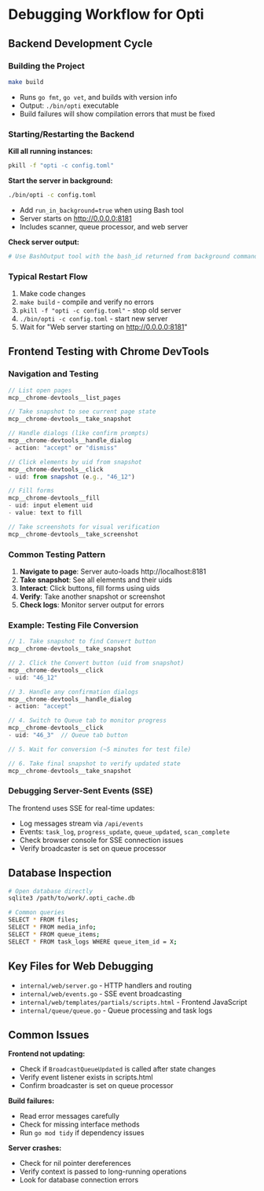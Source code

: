 # Debugging Workflow for Opti

## Backend Development Cycle

### Building the Project
```bash
make build
```
- Runs `go fmt`, `go vet`, and builds with version info
- Output: `./bin/opti` executable
- Build failures will show compilation errors that must be fixed

### Starting/Restarting the Backend

**Kill all running instances:**
```bash
pkill -f "opti -c config.toml"
```

**Start the server in background:**
```bash
./bin/opti -c config.toml
```
- Add `run_in_background=true` when using Bash tool
- Server starts on http://0.0.0.0:8181
- Includes scanner, queue processor, and web server

**Check server output:**
```bash
# Use BashOutput tool with the bash_id returned from background command
```

### Typical Restart Flow
1. Make code changes
2. `make build` - compile and verify no errors
3. `pkill -f "opti -c config.toml"` - stop old server
4. `./bin/opti -c config.toml` - start new server
5. Wait for "Web server starting on http://0.0.0.0:8181"

## Frontend Testing with Chrome DevTools

### Navigation and Testing
```javascript
// List open pages
mcp__chrome-devtools__list_pages

// Take snapshot to see current page state
mcp__chrome-devtools__take_snapshot

// Handle dialogs (like confirm prompts)
mcp__chrome-devtools__handle_dialog
- action: "accept" or "dismiss"

// Click elements by uid from snapshot
mcp__chrome-devtools__click
- uid: from snapshot (e.g., "46_12")

// Fill forms
mcp__chrome-devtools__fill
- uid: input element uid
- value: text to fill

// Take screenshots for visual verification
mcp__chrome-devtools__take_screenshot
```

### Common Testing Pattern
1. **Navigate to page**: Server auto-loads http://localhost:8181
2. **Take snapshot**: See all elements and their uids
3. **Interact**: Click buttons, fill forms using uids
4. **Verify**: Take another snapshot or screenshot
5. **Check logs**: Monitor server output for errors

### Example: Testing File Conversion
```javascript
// 1. Take snapshot to find Convert button
mcp__chrome-devtools__take_snapshot

// 2. Click the Convert button (uid from snapshot)
mcp__chrome-devtools__click
- uid: "46_12"

// 3. Handle any confirmation dialogs
mcp__chrome-devtools__handle_dialog
- action: "accept"

// 4. Switch to Queue tab to monitor progress
mcp__chrome-devtools__click
- uid: "46_3"  // Queue tab button

// 5. Wait for conversion (~5 minutes for test file)

// 6. Take final snapshot to verify updated state
mcp__chrome-devtools__take_snapshot
```

### Debugging Server-Sent Events (SSE)
The frontend uses SSE for real-time updates:
- Log messages stream via `/api/events`
- Events: `task_log`, `progress_update`, `queue_updated`, `scan_complete`
- Check browser console for SSE connection issues
- Verify broadcaster is set on queue processor

## Database Inspection
```bash
# Open database directly
sqlite3 /path/to/work/.opti_cache.db

# Common queries
SELECT * FROM files;
SELECT * FROM media_info;
SELECT * FROM queue_items;
SELECT * FROM task_logs WHERE queue_item_id = X;
```

## Key Files for Web Debugging
- `internal/web/server.go` - HTTP handlers and routing
- `internal/web/events.go` - SSE event broadcasting
- `internal/web/templates/partials/scripts.html` - Frontend JavaScript
- `internal/queue/queue.go` - Queue processing and task logs

## Common Issues

**Frontend not updating:**
- Check if `BroadcastQueueUpdated` is called after state changes
- Verify event listener exists in scripts.html
- Confirm broadcaster is set on queue processor

**Build failures:**
- Read error messages carefully
- Check for missing interface methods
- Run `go mod tidy` if dependency issues

**Server crashes:**
- Check for nil pointer dereferences
- Verify context is passed to long-running operations
- Look for database connection errors
